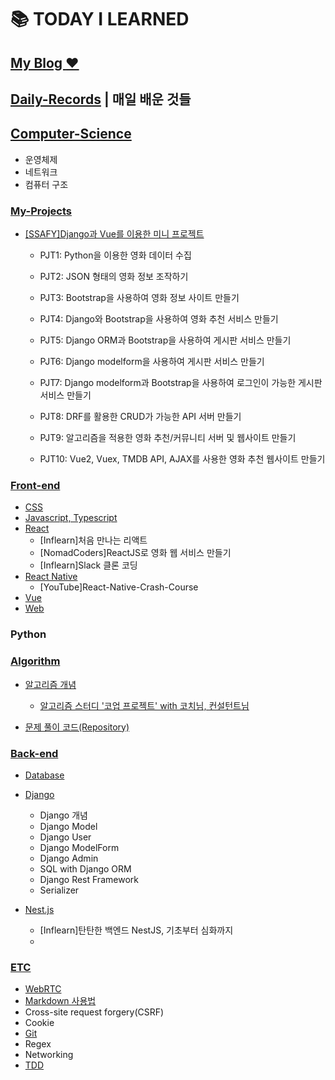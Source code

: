 # :books: TODAY I LEARNED

## [My Blog :heart:](https://riverkim.kr)

## [Daily-Records](https://github.com/HerrineKim/TIL/tree/master/Daily-Records) | 매일 배운 것들

## [Computer-Science](https://riverwithyou.notion.site/CS-c50941a3f795459f9e6b4bcf498ee628)

- 운영체제
- 네트워크
- 컴퓨터 구조

### [My-Projects](https://github.com/HerrineKim/TIL/tree/master/My-Projects) 

- [[SSAFY]Django과 Vue를 이용한 미니 프로젝트](https://github.com/HerrineKim/TIL/tree/master/My-Projects/SSAFY)
  - PJT1: Python을 이용한 영화 데이터 수집

  - PJT2: JSON 형태의 영화 정보 조작하기

  - PJT3: Bootstrap을 사용하여 영화 정보 사이트 만들기

  - PJT4: Django와 Bootstrap을 사용하여 영화 추천 서비스 만들기

  - PJT5: Django ORM과 Bootstrap을 사용하여 게시판 서비스 만들기

  - PJT6: Django modelform을 사용하여 게시판 서비스 만들기

  - PJT7: Django modelform과 Bootstrap을 사용하여 로그인이 가능한 게시판 서비스 만들기

  - PJT8: DRF를 활용한 CRUD가 가능한 API 서버 만들기 

  - PJT9: 알고리즘을 적용한 영화 추천/커뮤니티 서버 및 웹사이트 만들기

  - PJT10: Vue2, Vuex, TMDB API, AJAX를 사용한 영화 추천 웹사이트 만들기


### [Front-end](https://github.com/HerrineKim/TIL/tree/master/Front-end) 

- [CSS](https://github.com/HerrineKim/TIL/tree/master/Front-end/CSS)
- [Javascript, Typescript](https://github.com/HerrineKim/TIL/tree/master/Front-end/JS-and-TS)
- [React](https://github.com/HerrineKim/TIL/tree/master/Front-end/React)
  - [Inflearn]처음 만나는 리액트
  - [NomadCoders]ReactJS로 영화 웹 서비스 만들기
  - [Inflearn]Slack 클론 코딩
- [React Native](https://github.com/HerrineKim/TIL/tree/master/Front-end/React-Native)
  - [YouTube]React-Native-Crash-Course
- [Vue](https://github.com/HerrineKim/TIL/tree/master/Front-end/Vue)
- [Web](https://github.com/HerrineKim/TIL/tree/master/Front-end/Web)

### Python

### [Algorithm](https://github.com/HerrineKim/TIL/tree/master/Algorithm)

- [알고리즘 개념](https://github.com/HerrineKim/TIL/tree/master/Algorithm/%EC%95%8C%EA%B3%A0%EB%A6%AC%EC%A6%98%20%EA%B0%9C%EB%85%90)
  - [알고리즘 스터디 '코업 프로젝트' with 코치님, 컨설턴트님]()

- [문제 풀이 코드(Repository)](https://github.com/HerrineKim/algorithm)

### [Back-end](https://github.com/HerrineKim/TIL/tree/master/Back-end)

- [Database](https://github.com/HerrineKim/TIL/tree/master/Back-end/DB)
- [Django](https://github.com/HerrineKim/TIL/tree/master/Back-end/Django)
  - Django 개념
  - Django Model
  - Django User
  - Django ModelForm
  - Django Admin
  - SQL with Django ORM
  - Django Rest Framework
  - Serializer

- [Nest.js](https://github.com/HerrineKim/TIL/tree/master/Back-end/Nestjs)
  - [Inflearn]탄탄한 백엔드 NestJS, 기초부터 심화까지
  - 

### [ETC](https://github.com/HerrineKim/TIL/tree/master/ETC)

- [WebRTC](https://github.com/HerrineKim/TIL/tree/master/ETC/WebRTC)
- [Markdown 사용법](https://github.com/HerrineKim/TIL/tree/master/ETC/Markdown)
- Cross-site request forgery(CSRF)
- Cookie
- [Git](https://github.com/HerrineKim/TIL/tree/master/ETC/Git)
- Regex
- Networking
- [TDD](https://github.com/HerrineKim/TIL/tree/master/ETC/TDD)
